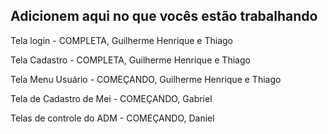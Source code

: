 ## Adicionem aqui no que vocês estão trabalhando 

Tela login - COMPLETA, Guilherme Henrique e Thiago

Tela Cadastro - COMPLETA, Guilherme Henrique e Thiago

Tela Menu Usuário - COMEÇANDO, Guilherme Henrique e Thiago

Tela de Cadastro de Mei - COMEÇANDO, Gabriel

Telas de controle do ADM - COMEÇANDO, Daniel
